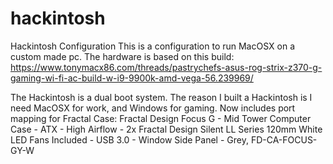 # hackintosh
Hackintosh Configuration
This is a configuration to run MacOSX on a custom made pc.
The hardware is based on this build:
https://www.tonymacx86.com/threads/pastrychefs-asus-rog-strix-z370-g-gaming-wi-fi-ac-build-w-i9-9900k-amd-vega-56.239969/

The Hackintosh is a dual boot system. The reason I built a Hackintosh is I need MacOSX for work, and Windows for gaming.
Now includes port mapping for Fractal Case:
Fractal Design Focus G - Mid Tower Computer Case - ATX - High Airflow - 2x Fractal Design Silent LL Series 120mm White LED Fans Included - USB 3.0 - Window Side Panel - Grey, FD-CA-FOCUS-GY-W
